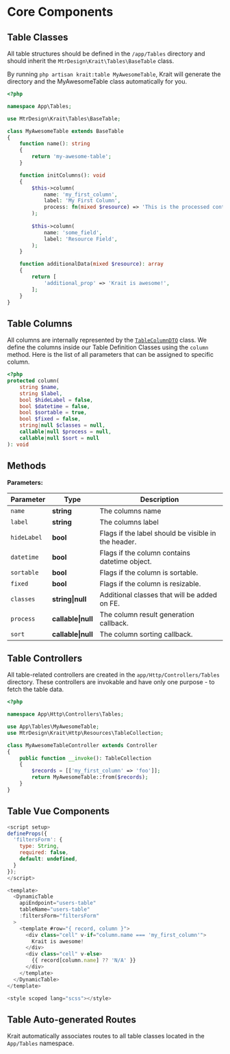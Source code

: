 # Core Components

## Table Classes

All table structures should be defined in the `/app/Tables` directory and should inherit the 
`MtrDesign\Krait\Tables\BaseTable` class.

By running `php artisan krait:table MyAwesomeTable`, Krait will generate the directory and the MyAwesomeTable
class automatically for you.

```php
<?php

namespace App\Tables;

use MtrDesign\Krait\Tables\BaseTable;

class MyAwesomeTable extends BaseTable
{
    function name(): string
    {
        return 'my-awesome-table';
    }

    function initColumns(): void
    {
        $this->column(
            name: 'my_first_column',
            label: 'My First Column',
            process: fn(mixed $resource) => 'This is the processed content!'
        );
        
        $this->column(
            name: 'some_field',
            label: 'Resource Field',
        );
    }

    function additionalData(mixed $resource): array
    {
        return [
            'additional_prop' => 'Krait is awesome!',
        ];
    }
}
```

## Table Columns

All columns are internally represented by the [`TableColumnDTO`](https://github.com/mtrdesign/krait/blob/main/krait/src/DTO/TableColumnDTO.php) class. We define the columns
inside our Table Definition Classes using the `column` method. Here is the list of all parameters that can be assigned to specific column.


```php
<?php
protected column(
    string $name,
    string $label,
    bool $hideLabel = false,
    bool $datetime = false,
    bool $sortable = true,
    bool $fixed = false,
    string|null $classes = null,
    callable|null $process = null,
    callable|null $sort = null
): void
```

## Methods

**Parameters:**

| Parameter   | Type                   | Description                                         |
|-------------|------------------------|-----------------------------------------------------|
| `name`      | **string**             | The columns name                                    |
| `label`     | **string**             | The columns label                                   |
| `hideLabel` | **bool**               | Flags if the label should be visible in the header. |
| `datetime`  | **bool**               | Flags if the column contains datetime object.       |
| `sortable`  | **bool**               | Flags if the column is sortable.                    |
| `fixed`     | **bool**               | Flags if the column is resizable.                   |
| `classes`   | **string&#124;null**   | Additional classes that will be added on FE.        |
| `process`   | **callable&#124;null** | The column result generation callback.              |
| `sort`      | **callable&#124;null** | The column sorting callback.                        |


## Table Controllers

All table-related controllers are created in the `app/Http/Controllers/Tables` directory.
These controllers are invokable and have only one purpose - to fetch the table data.

```php
<?php

namespace App\Http\Controllers\Tables;

use App\Tables\MyAwesomeTable;
use MtrDesign\Krait\Http\Resources\TableCollection;

class MyAwesomeTableController extends Controller
{
    public function __invoke(): TableCollection
    {
        $records = [['my_first_column' => 'foo']];
        return MyAwesomeTable::from($records);
    }
}
```

## Table Vue Components

```js
<script setup>
defineProps({
  'filtersForm': {
    type: String,
    required: false,
    default: undefined,
  }
});
</script>

<template>
  <DynamicTable
    apiEndpoint="users-table"
    tableName="users-table"
    :filtersForm="filtersForm"
  >
    <template #row="{ record, column }">
      <div class="cell" v-if="column.name === 'my_first_column'">
        Krait is awesome!
      </div>
      <div class="cell" v-else>
        {{ record[column.name] ?? 'N/A' }}
      </div>
    </template>
  </DynamicTable>
</template>

<style scoped lang="scss"></style>
```

## Table Auto-generated Routes
Krait automatically associates routes to all table classes located in the `App/Tables` namespace.
